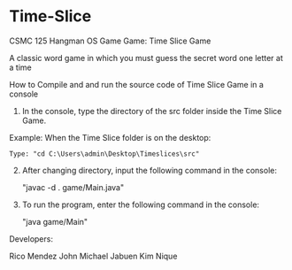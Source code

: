# Time-Slice

CSMC 125 Hangman OS Game
Game: Time Slice Game


A classic word game in which you must guess the secret word one letter at a time

How to Compile and and run the source code of Time Slice Game in a console

1. In the console, type the directory of the src folder inside the Time Slice Game.

Example: When the Time Slice folder is on the desktop:

	Type: "cd C:\Users\admin\Desktop\Timeslices\src"

2. After changing directory, input the following command in the console:

	"javac -d . game/Main.java"

3. To run the program, enter the following command in the console:

	"java game/Main"

Developers:

Rico Mendez
John Michael Jabuen
Kim Nique 